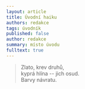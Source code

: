 ```yaml
---
layout: article
title: Úvodní haiku
authors: redakce
tags: úvodník
published: false
author: redakce
summary: místo úvodu
fulltext: true
---
```

> Zlato, krev druhů,<br>
> kyprá hlína -- jich osud.<br>
> Barvy návratu.
